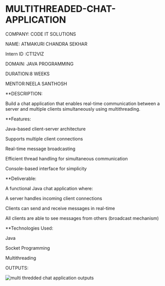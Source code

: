 # MULTITHREADED-CHAT-APPLICATION

COMPANY: CODE IT SOLUTIONS

NAME: ATMAKURI CHANDRA SEKHAR

Intern ID :CT12VIZ

DOMAIN: JAVA PROGRAMMING

DURATION:8 WEEKS

MENTOR:NEELA SANTHOSH

**DESCRIPTION:

Build a chat application that enables real-time communication between a server and multiple clients simultaneously using multithreading.

**Features:

Java-based client-server architecture

Supports multiple client connections

Real-time message broadcasting

Efficient thread handling for simultaneous communication

Console-based interface for simplicity

**Deliverable:

A functional Java chat application where:

A server handles incoming client connections

Clients can send and receive messages in real-time

All clients are able to see messages from others (broadcast mechanism)

**Technologies Used:

Java

Socket Programming

Multithreading

OUTPUTS:


![multi thredded chat application outputs](https://github.com/user-attachments/assets/789b4e8d-765f-4e5a-8932-0d3b0a50cdf4)
